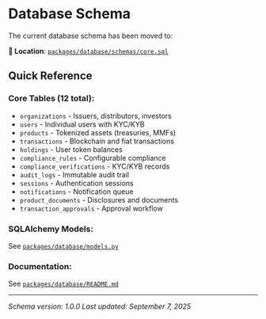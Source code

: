 # Database Schema

The current database schema has been moved to:

**📁 Location**: [`packages/database/schemas/core.sql`](../packages/database/schemas/core.sql)

## Quick Reference

### Core Tables (12 total):
- `organizations` - Issuers, distributors, investors
- `users` - Individual users with KYC/KYB
- `products` - Tokenized assets (treasuries, MMFs)
- `transactions` - Blockchain and fiat transactions
- `holdings` - User token balances
- `compliance_rules` - Configurable compliance
- `compliance_verifications` - KYC/KYB records
- `audit_logs` - Immutable audit trail
- `sessions` - Authentication sessions
- `notifications` - Notification queue
- `product_documents` - Disclosures and documents
- `transaction_approvals` - Approval workflow

### SQLAlchemy Models:
See [`packages/database/models.py`](../packages/database/models.py)

### Documentation:
See [`packages/database/README.md`](../packages/database/README.md)

---
*Schema version: 1.0.0*
*Last updated: September 7, 2025*
